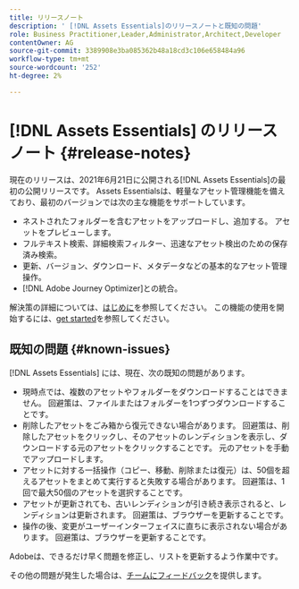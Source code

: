 ```yaml
---
title: リリースノート
description: ' [!DNL Assets Essentials]のリリースノートと既知の問題'
role: Business Practitioner,Leader,Administrator,Architect,Developer
contentOwner: AG
source-git-commit: 3389908e3ba085362b48a18cd3c106e658484a96
workflow-type: tm+mt
source-wordcount: '252'
ht-degree: 2%

---
```



# [!DNL Assets Essentials] のリリースノート {#release-notes}

現在のリリースは、2021年6月21日に公開される[!DNL Assets Essentials]の最初の公開リリースです。 Assets Essentialsは、軽量なアセット管理機能を備えており、最初のバージョンでは次の主な機能をサポートしています。

* ネストされたフォルダーを含むアセットをアップロードし、追加する。 アセットをプレビューします。
* フルテキスト検索、詳細検索フィルター、迅速なアセット検出のための保存済み検索。
* 更新、バージョン、ダウンロード、メタデータなどの基本的なアセット管理操作。
* [!DNL Adobe Journey Optimizer]との統合。

解決策の詳細については、[はじめに](introduction.md)を参照してください。 この機能の使用を開始するには、[get started](/help/get-started.md)を参照してください。

## 既知の問題 {#known-issues}

[!DNL Assets Essentials] には、現在、次の既知の問題があります。

* 現時点では、複数のアセットやフォルダーをダウンロードすることはできません。 回避策は、ファイルまたはフォルダーを1つずつダウンロードすることです。
* 削除したアセットをごみ箱から復元できない場合があります。 回避策は、削除したアセットをクリックし、そのアセットのレンディションを表示し、ダウンロードする元のアセットをクリックすることです。 元のアセットを手動でアップロードします。
* アセットに対する一括操作（コピー、移動、削除または復元）は、50個を超えるアセットをまとめて実行すると失敗する場合があります。 回避策は、1回で最大50個のアセットを選択することです。
* アセットが更新されても、古いレンディションが引き続き表示されると、レンディションは更新されます。 回避策は、ブラウザーを更新することです。
* 操作の後、変更がユーザーインターフェイスに直ちに表示されない場合があります。 回避策は、ブラウザーを更新することです。

Adobeは、できるだけ早く問題を修正し、リストを更新するよう作業中です。

その他の問題が発生した場合は、[チームにフィードバック](#provide-feedback)を提供します。
